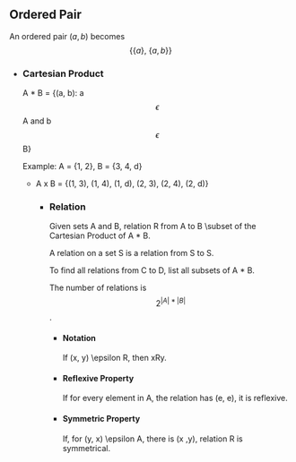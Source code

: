 ## Ordered Pair
An ordered pair $( a, b )$ becomes 
$$\{\{a\}\text{, }\{a,b\}\}$$
- ### Cartesian Product
  A * B = {(a, b): a $$\epsilon$$A and b $$\epsilon$$ B}
  
  Example: A = {1, 2}, B = {3, 4, d}
  * A x B = {(1, 3), (1, 4), (1, d), (2, 3), (2, 4), (2, d)}
	- ### Relation
	  Given sets A and B, relation R from A to B \subset of the Cartesian Product of A * B.
	  
	  A relation on a set S is a relation from S to S.
	  
	  To find all relations from C to D, list all subsets of A * B.
	  
	  The number of relations is $$2^{|A|*|B|}$$.
		- #### Notation
		  If (x, y) \epsilon R, then xRy.
		- #### Reflexive Property
		  If for every element in A, the relation has (e, e), it is reflexive.
		- #### Symmetric Property
		  If, for (y, x) \epsilon A, there is (x ,y), relation R is symmetrical.